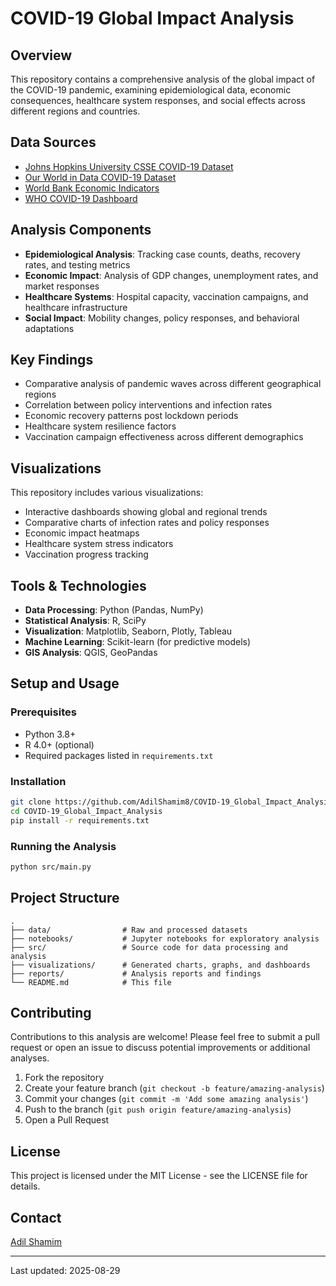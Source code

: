 # COVID-19 Global Impact Analysis

## Overview
This repository contains a comprehensive analysis of the global impact of the COVID-19 pandemic, examining epidemiological data, economic consequences, healthcare system responses, and social effects across different regions and countries.

## Data Sources
- [Johns Hopkins University CSSE COVID-19 Dataset](https://github.com/CSSEGISandData/COVID-19)
- [Our World in Data COVID-19 Dataset](https://github.com/owid/covid-19-data)
- [World Bank Economic Indicators](https://data.worldbank.org/)
- [WHO COVID-19 Dashboard](https://covid19.who.int/)

## Analysis Components
- **Epidemiological Analysis**: Tracking case counts, deaths, recovery rates, and testing metrics
- **Economic Impact**: Analysis of GDP changes, unemployment rates, and market responses
- **Healthcare Systems**: Hospital capacity, vaccination campaigns, and healthcare infrastructure
- **Social Impact**: Mobility changes, policy responses, and behavioral adaptations

## Key Findings
- Comparative analysis of pandemic waves across different geographical regions
- Correlation between policy interventions and infection rates
- Economic recovery patterns post lockdown periods
- Healthcare system resilience factors
- Vaccination campaign effectiveness across different demographics

## Visualizations
This repository includes various visualizations:
- Interactive dashboards showing global and regional trends
- Comparative charts of infection rates and policy responses
- Economic impact heatmaps
- Healthcare system stress indicators
- Vaccination progress tracking

## Tools & Technologies
- **Data Processing**: Python (Pandas, NumPy)
- **Statistical Analysis**: R, SciPy
- **Visualization**: Matplotlib, Seaborn, Plotly, Tableau
- **Machine Learning**: Scikit-learn (for predictive models)
- **GIS Analysis**: QGIS, GeoPandas

## Setup and Usage

### Prerequisites
- Python 3.8+
- R 4.0+ (optional)
- Required packages listed in `requirements.txt`

### Installation
```bash
git clone https://github.com/AdilShamim8/COVID-19_Global_Impact_Analysis.git
cd COVID-19_Global_Impact_Analysis
pip install -r requirements.txt
```

### Running the Analysis
```bash
python src/main.py
```

## Project Structure
```
.
├── data/                # Raw and processed datasets
├── notebooks/           # Jupyter notebooks for exploratory analysis
├── src/                 # Source code for data processing and analysis
├── visualizations/      # Generated charts, graphs, and dashboards
├── reports/             # Analysis reports and findings
└── README.md            # This file
```

## Contributing
Contributions to this analysis are welcome! Please feel free to submit a pull request or open an issue to discuss potential improvements or additional analyses.

1. Fork the repository
2. Create your feature branch (`git checkout -b feature/amazing-analysis`)
3. Commit your changes (`git commit -m 'Add some amazing analysis'`)
4. Push to the branch (`git push origin feature/amazing-analysis`)
5. Open a Pull Request

## License
This project is licensed under the MIT License - see the LICENSE file for details.

## Contact
[Adil Shamim](https://adilshamim.me/)

---

Last updated: 2025-08-29
